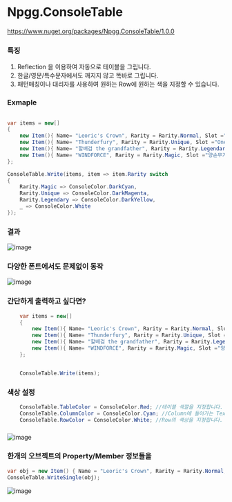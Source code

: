 # Npgg.ConsoleTable

https://www.nuget.org/packages/Npgg.ConsoleTable/1.0.0


### 특징
1. Reflection 을 이용하여 자동으로 테이블을 그립니다.
2. 한글/영문/특수문자에서도 깨지지 않고 똑바로 그립니다.
3. 패턴매칭이나 대리자를 사용하여 원하는 Row에 원하는 색을 지정할 수 있습니다.


### Exmaple

```csharp

var items = new[]
{
    new Item(){ Name= "Leoric's Crown", Rarity = Rarity.Normal, Slot ="Helm"},
    new Item(){ Name= "Thunderfury", Rarity = Rarity.Unique, Slot ="One Handed Weapon"},
    new Item(){ Name= "할배검 the grandfather", Rarity = Rarity.Legendary, Slot ="Two Handed Weapon"},
    new Item(){ Name= "WINDFORCE", Rarity = Rarity.Magic, Slot ="양손무기"},
};

ConsoleTable.Write(items, item => item.Rarity switch
{
    Rarity.Magic => ConsoleColor.DarkCyan,
    Rarity.Unique => ConsoleColor.DarkMagenta,
    Rarity.Legendary => ConsoleColor.DarkYellow,
    _ => ConsoleColor.White
});

```

### 결과
![image](https://user-images.githubusercontent.com/2803110/97784813-7b4bf100-1be4-11eb-9603-d80b22e394e7.png)

### 다양한 폰트에서도 문제없이 동작
![image](https://user-images.githubusercontent.com/2803110/97784938-763b7180-1be5-11eb-90dc-829f575dc6d1.png)


### 간단하게 출력하고 싶다면?

```csharp
    var items = new[]
    {
        new Item(){ Name= "Leoric's Crown", Rarity = Rarity.Normal, Slot ="Helm"},
        new Item(){ Name= "Thunderfury", Rarity = Rarity.Unique, Slot ="One Handed Weapon"},
        new Item(){ Name= "할배검 the grandfather", Rarity = Rarity.Legendary, Slot ="Two Handed Weapon"},
        new Item(){ Name= "WINDFORCE", Rarity = Rarity.Magic, Slot ="양손무기"},
    };


    ConsoleTable.Write(items);
```

### 색상 설정

```csharp
    ConsoleTable.TableColor = ConsoleColor.Red; //테이블 색깔을 지정합니다.
    ConsoleTable.ColumnColor = ConsoleColor.Cyan; //Column에 들어가는 Text 색상을 지정합니다.
    ConsoleTable.RowColor = ConsoleColor.White; //Row의 색상을 지정합니다. 단, 대리자를 이용한 색상 지정일 경우에는 동작하지 않습니다.
```

### 
![image](https://user-images.githubusercontent.com/2803110/97785181-c5ce6d00-1be6-11eb-8801-4530b05eea8a.png)


### 한개의 오브젝트의 Property/Member 정보들을 

```csharp
var obj = new Item() { Name = "Leoric's Crown", Rarity = Rarity.Normal, Slot = "Helm" };
ConsoleTable.WriteSingle(obj);

```
![image](https://user-images.githubusercontent.com/2803110/97872733-deab5f80-1d59-11eb-87b1-939bd465fc7d.png)


